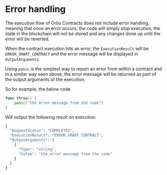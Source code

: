 # Error handling

The execution flow of Orbs Contracts does not include error handling, meaning that once an error occurs, the code will simply stop execution, the state in the blockchain will not be stored and any changes done up until the error will be reverted.

When the contract execution hits an error, the `ExecutionResult` will be `ERROR_SMART_CONTRACT` and the error message will be displayed in `OutputArguments`.

Using `panic` is the simplest way to report an error from within a contract and in a similar way seen above, the error message will be returned as part of the output arguments of the execution.

So for example, the below code

```go
func throw() {
	panic("the error message from the code")
}
```

Will output the following result on execution

```javascript
{
  "RequestStatus": "COMPLETED",
  "ExecutionResult": "ERROR_SMART_CONTRACT",
  "OutputArguments": [
    {
      "Type": "string",
      "Value": "the error message from the code"
    }
  ]
}
```



